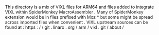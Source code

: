 This
directory
is
a
mix
of
VIXL
files
for
ARM64
and
files
added
to
integrate
VIXL
within
SpiderMonkey
MacroAssembler
.
Many
of
SpiderMonkey
extension
would
be
in
files
prefixed
with
Moz
*
but
some
might
be
spread
across
imported
files
when
convenient
.
VIXL
upstream
sources
can
be
found
at
:
https
:
/
/
git
.
linaro
.
org
/
arm
/
vixl
.
git
/
about
/
